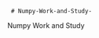      # Numpy-Work-and-Study-
Numpy Work and Study 
                
                
                                  
                                  
                                    
                                                                                               
                                                                                                                                     
                                        
               
                     
                         
                            
                            
                    
                      
                             
                      
                    
